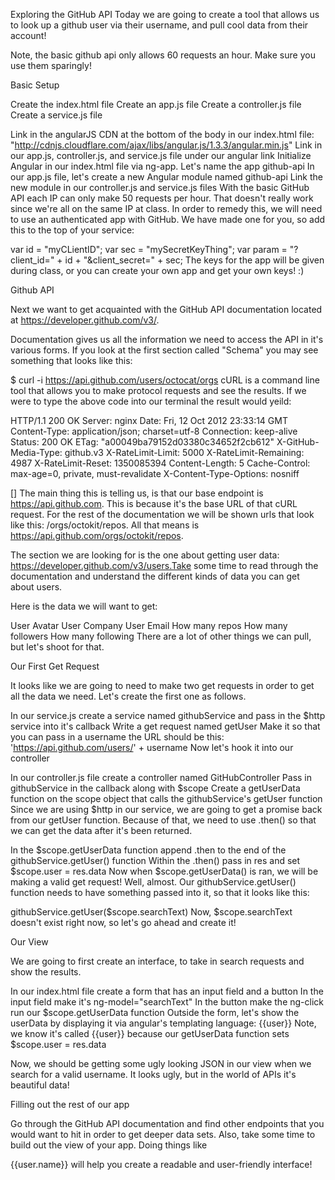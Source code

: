 Exploring the GitHub API
Today we are going to create a tool that allows us to look up a github user via their username, and pull cool data from their account!

Note, the basic github api only allows 60 requests an hour. Make sure you use them sparingly!

Basic Setup

Create the index.html file
Create an app.js file
Create a controller.js file
Create a service.js file

Link in the angularJS CDN at the bottom of the body in our index.html file:
"http://cdnjs.cloudflare.com/ajax/libs/angular.js/1.3.3/angular.min.js"
Link in our app.js, controller.js, and service.js file under our angular link
Initialize Angular in our index.html file via ng-app. Let's name the app github-api
In our app.js file, let's create a new Angular module named github-api
Link the new module in our controller.js and service.js files
With the basic GitHub API each IP can only make 50 requests per hour. That doesn't really work since we're all on the same IP at class. In order to remedy this, we will need to use an authenticated app with GitHub. We have made one for you, so add this to the top of your service:

  var id = "myCLientID";
  var sec = "mySecretKeyThing";
  var param = "?client_id=" + id + "&client_secret=" + sec;
The keys for the app will be given during class, or you can create your own app and get your own keys! :)

Github API

Next we want to get acquainted with the GitHub API documentation located at https://developer.github.com/v3/.

Documentation gives us all the information we need to access the API in it's various forms. If you look at the first section called "Schema" you may see something that looks like this:

  $ curl -i https://api.github.com/users/octocat/orgs
cURL is a command line tool that allows you to make protocol requests and see the results. If we were to type the above code into our terminal the result would yeild:

HTTP/1.1 200 OK
Server: nginx
Date: Fri, 12 Oct 2012 23:33:14 GMT
Content-Type: application/json; charset=utf-8
Connection: keep-alive
Status: 200 OK
ETag: "a00049ba79152d03380c34652f2cb612"
X-GitHub-Media-Type: github.v3
X-RateLimit-Limit: 5000
X-RateLimit-Remaining: 4987
X-RateLimit-Reset: 1350085394
Content-Length: 5
Cache-Control: max-age=0, private, must-revalidate
X-Content-Type-Options: nosniff

[]
The main thing this is telling us, is that our base endpoint is https://api.github.com. This is because it's the base URL of that cURL request. For the rest of the documentation we will be shown urls that look like this: /orgs/octokit/repos. All that means is https://api.github.com/orgs/octokit/repos.

The section we are looking for is the one about getting user data: https://developer.github.com/v3/users.Take some time to read through the documentation and understand the different kinds of data you can get about users.

Here is the data we will want to get:

User Avatar
User Company
User Email
How many repos
How many followers
How many following
There are a lot of other things we can pull, but let's shoot for that.

Our First Get Request

It looks like we are going to need to make two get requests in order to get all the data we need. Let's create the first one as follows.

In our service.js create a service named githubService and pass in the $http service into it's callback
Write a get request named getUser
Make it so that you can pass in a username
the URL should be this: 'https://api.github.com/users/' + username
Now let's hook it into our controller

In our controller.js file create a controller named GitHubController
Pass in githubService in the callback along with $scope
Create a getUserData function on the scope object that calls the githubService's getUser function
Since we are using $http in our service, we are going to get a promise back from our getUser function. Because of that, we need to use .then() so that we can get the data after it's been returned.

In the $scope.getUserData function append .then to the end of the githubService.getUser() function
Within the .then() pass in res and set $scope.user = res.data
Now when $scope.getUserData() is ran, we will be making a valid get request! Well, almost. Our githubService.getUser() function needs to have something passed into it, so that it looks like this:

githubService.getUser($scope.searchText)
Now, $scope.searchText doesn't exist right now, so let's go ahead and create it!

Our View

We are going to first create an interface, to take in search requests and show the results.

In our index.html file create a form that has an input field and a button
In the input field make it's ng-model="searchText"
In the button make the ng-click run our $scope.getUserData function
Outside the form, let's show the userData by displaying it via angular's templating language: {{user}}
Note, we know it's called {{user}} because our getUserData function sets $scope.user = res.data

Now, we should be getting some ugly looking JSON in our view when we search for a valid username. It looks ugly, but in the world of APIs it's beautiful data!

Filling out the rest of our app

Go through the GitHub API documentation and find other endpoints that you would want to hit in order to get deeper data sets. Also, take some time to build out the view of your app. Doing things like

{{user.name}}
will help you create a readable and user-friendly interface!